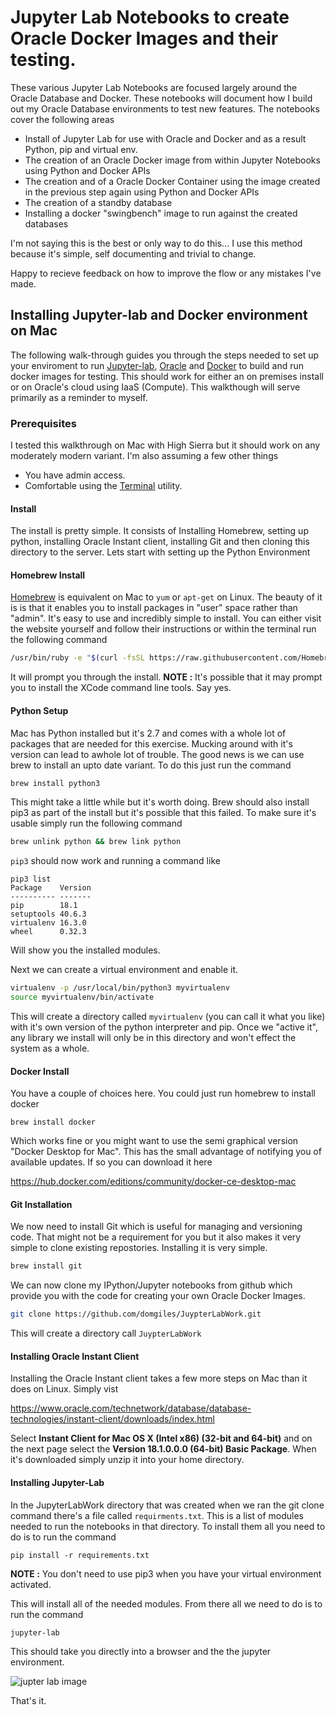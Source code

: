 # Jupyter Lab Notebooks to create Oracle Docker Images and their testing.
These various Jupyter Lab Notebooks are focused largely around the Oracle Database and Docker. These notebooks will  document how I build out my Oracle Database environments to test new features. The notebooks cover the following areas

* Install of Jupyter Lab for use with Oracle and Docker and as a result Python, pip and virtual env.
* The creation of an Oracle Docker image from within Jupyter Notebooks using Python and Docker APIs
* The creation and of a Oracle Docker Container using the image created in the previous step again using Python and Docker APIs
* The creation of a standby database
* Installing a docker "swingbench" image to run against the created databases

I'm not saying this is the best or only way to do this... I use this method because it's simple, self documenting and trivial to change.

Happy to recieve feedback on how to improve the flow or any mistakes I've made.

## Installing Jupyter-lab and Docker environment on Mac
The following walk-through guides you through the steps needed to set up your enviroment to run [Jupyter-lab](https://jupyter.org/), [Oracle](https://www.oracle.com/database/technologies/) and [Docker](https://www.docker.com/) to build and run docker images for testing. This should work for either an on premises install or on Oracle's cloud using IaaS (Compute). This walkthough will serve primarily as a reminder to myself.

### Prerequisites
I tested this walkthrough on Mac with High Sierra but it should work on any moderately modern variant. I'm also assuming a few other things
* You have admin access.
* Comfortable using the [Terminal](https://macpaw.com/how-to/use-terminal-on-mac) utility.

#### Install
The install is pretty simple. It consists of Installing Homebrew, setting up python, installing Oracle Instant client, installing Git and then cloning this directory to the server. Lets start with setting up the Python Environment
#### Homebrew Install
[Homebrew](https://brew.sh/) is equivalent on Mac to ```yum``` or ```apt-get``` on Linux. The beauty of it is is that it enables you to install packages in "user" space rather than "admin". It's easy to use and incredibly simple to install. You can either visit the website yourself and follow their instructions or within the terminal run the following command
```bash
/usr/bin/ruby -e "$(curl -fsSL https://raw.githubusercontent.com/Homebrew/install/master/install)"
```
It will prompt you through the install. **NOTE :** It's possible that it may prompt you to install the XCode command line tools. Say yes.
#### Python Setup
Mac has Python installed but it's 2.7 and comes with a whole lot of packages that are needed for this exercise. Mucking around with it's version can lead to awhole lot of trouble. The good news is we can use brew to install an upto date variant. To do this just run the command 
```bash
brew install python3
```
This might take a little while but it's worth doing. Brew should also install pip3 as part of the install but it's possible that this failed. To make sure it's usable simply run the following command
```bash
brew unlink python && brew link python
```
```pip3``` should now work and running a command like
```
pip3 list
Package    Version
---------- -------
pip        18.1 
setuptools 40.6.3
virtualenv 16.3.0
wheel      0.32.3 
```
Will show you the installed modules.

Next we can create a virtual environment and enable it.
```bash
virtualenv -p /usr/local/bin/python3 myvirtualenv
source myvirtualenv/bin/activate
```
This will create a directory called ```myvirtualenv``` (you can call it what you like) with it's own version of the python interpreter and pip. Once we "active it", any library we install will only be in this directory and won't effect the system as a whole.
#### Docker Install
You have a couple of choices here. You could just run homebrew to install docker
```
brew install docker
```
Which works fine or you might want to use the semi graphical version "Docker Desktop for Mac". This has the small advantage of notifying you of available updates. If so you can download it here

https://hub.docker.com/editions/community/docker-ce-desktop-mac

#### Git Installation
We now need to install Git which is useful for managing and versioning code. That might not be a requirement for you but it also makes it very simple to clone existing repostories. Installing it is very simple.
```bash
brew install git
```
We can now clone my IPython/Jupyter notebooks from github which provide you with the code for creating your own Oracle Docker Images.
```bash
git clone https://github.com/domgiles/JuypterLabWork.git
```
This will create a directory call ```JuypterLabWork```
#### Installing Oracle Instant Client
Installing the Oracle Instant client takes a few more steps on Mac than it does on Linux. Simply vist 

https://www.oracle.com/technetwork/database/database-technologies/instant-client/downloads/index.html

Select **Instant Client for Mac OS X (Intel x86) (32-bit and 64-bit)** and on the next page select the **Version 18.1.0.0.0 (64-bit) Basic Package**. When it's downloaded simply unzip it into your home directory.

#### Installing Jupyter-Lab
In the JupyterLabWork directory that was created when we ran the git clone command there's a file called ```requirments.txt```. This is a list of modules needed to run the notebooks in that directory. To install them all you need to do is to run the command
```
pip install -r requirements.txt
```
**NOTE :** You don't need to use pip3 when you have your virtual environment activated.

This will install all of the needed modules. From there all we need to do is to run the command
```
jupyter-lab
```
This should take you directly into a browser and the the jupyter environment.

![jupter lab image](http://www.dominicgiles.com/misc/jupyterlab_mac.png)

That's it.
